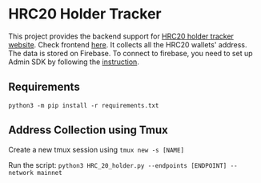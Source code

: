 # HRC20 Holder Tracker
This project provides the backend support for [HRC20 holder tracker website](https://harmony-hrc-holder.firebaseapp.com/#/). Check frontend [here](https://github.com/ivorytowerdds/hrc20-hodler). It collects all the HRC20 wallets' address. The data is stored on Firebase. To connect to firebase, you need to set up Admin SDK by following the [instruction](https://firebase.google.com/docs/database/admin/start#python).

## Requirements
`python3 -m pip install -r requirements.txt`

## Address Collection using Tmux
Create a new tmux session using `tmux new -s [NAME]`

Run the script: `python3 HRC_20_holder.py --endpoints [ENDPOINT] --network mainnet`




